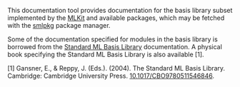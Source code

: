 This documentation tool provides documentation for the basis library
subset implemented by the [MLKit](http://elsman.com/mlkit) and
available packages, which may be fetched with the
[smlpkg](http://github.com/diku-dk/smlpkg) package manager.

Some of the documentation specified for modules in the basis library
is borrowed from the [Standard ML Basis
Library](https://smlfamily.github.io/Basis/index.html)
documentation. A physical book specifying the Standard ML Basis
Library is also available [1].

[1] Gansner, E., & Reppy, J. (Eds.). (2004). The Standard ML Basis
Library. Cambridge: Cambridge University
Press. [10.1017/CBO9780511546846](http://doi.org/10.1017/CBO9780511546846).
